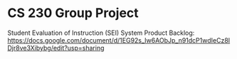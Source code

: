 # CS 230 Group Project
Student Evaluation of Instruction (SEI) System
Product Backlog: https://docs.google.com/document/d/1EG92s_Iw6AObJp_n91dcP1wdIeCz8IDjr8ve3Xibybg/edit?usp=sharing
